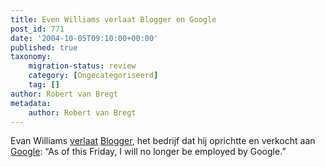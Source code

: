 ```yaml
---
title: Even Williams verlaat Blogger en Google
post_id: 771
date: '2004-10-05T09:10:00+00:00'
published: true
taxonomy:
    migration-status: review
    category: [Ongecategoriseerd]
    tag: []
author: Robert van Bregt
metadata:
    author: Robert van Bregt
---
```

Evan Williams [verlaat](http://web.archive.org/web/20050207110754/http://www.evhead.com/2004/10/next.asp) [Blogger](http://web.archive.org/web/20050207110754/http://www.blogger.com/), het bedrijf dat hij oprichtte en verkocht aan [Google](http://web.archive.org/web/20050207110754/http://www.google.com/): “As of this Friday, I will no longer be employed by Google.”